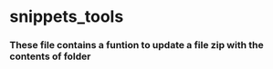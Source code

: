 # snippets_tools

### These file contains a funtion to update a file zip with the contents of folder
